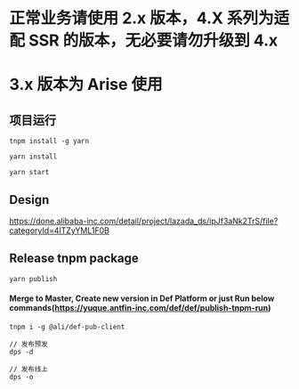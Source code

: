 # 正常业务请使用 2.x 版本，4.X 系列为适配 SSR 的版本，无必要请勿升级到 4.x

# 3.x 版本为 Arise 使用

## 项目运行

```
tnpm install -g yarn

yarn install

yarn start
```

## Design

https://done.alibaba-inc.com/detail/project/lazada_ds/ipJf3aNk2TrS/file?categoryId=4lTZyYML1F0B

## Release tnpm package

```
yarn publish

```

#### Merge to Master, Create new version in Def Platform or just Run below commands(https://yuque.antfin-inc.com/def/def/publish-tnpm-run)

```
tnpm i -g @ali/def-pub-client

// 发布预发
dps -d

// 发布线上
dps -o
```
